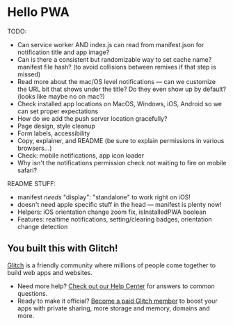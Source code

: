 # Hello PWA

TODO:
 - Can service worker AND index.js can read from manifest.json for notification title and app image?
 - Can is there a consistent but randomizable way to set cache name? manifest file hash? (to avoid collisions between remixes if that step is missed)
 - Read more about the mac/OS level notifications — can we customize the URL bit that shows under the title? Do they even show up by default? (looks like maybe no on mac?)
 - Check installed app locations on MacOS, Windows, iOS, Android so we can set proper expectations
 - How do we add the push server location gracefully?
 - Page design, style cleanup
 - Form labels, accessibility
 - Copy, explainer, and README (be sure to explain permissions in various browsers...)
 - Check: mobile notifications, app icon loader
 - Why isn't the notifications permission check not waiting to fire on mobile safari?
 
README STUFF:
 - manifest _needs_ "display": "standalone" to work right on iOS!
 - doesn't need apple specific stuff in the head — manifest is plenty now!
 - Helpers: iOS orientation change zoom fix, isInstalledPWA boolean
 - Features: realtime notifications, setting/clearing badges, orientation change detection


## You built this with Glitch!

[Glitch](https://glitch.com) is a friendly community where millions of people come together to build web apps and websites.

- Need more help? [Check out our Help Center](https://help.glitch.com/) for answers to common questions.
- Ready to make it official? [Become a paid Glitch member](https://glitch.com/pricing) to boost your apps with private sharing, more storage and memory, domains and more.
